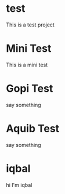 # test
This is a test project

# Mini Test 

This is a mini test


# Gopi Test
say something

# Aquib Test
say something

# iqbal
hi I'm iqbal
